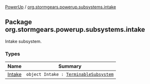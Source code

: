 [PowerUp](../index.md) / [org.stormgears.powerup.subsystems.intake](./index.md)

## Package org.stormgears.powerup.subsystems.intake

Intake subsystem.

### Types

| Name | Summary |
|---|---|
| [Intake](-intake/index.md) | `object Intake : `[`TerminableSubsystem`](../org.stormgears.utils.concurrency/-terminable-subsystem/index.md) |
